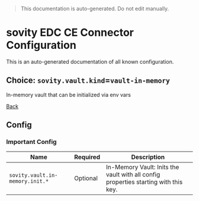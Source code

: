 > This documentation is auto-generated. Do not edit manually.

# sovity EDC CE Connector Configuration

This is an auto-generated documentation of all known configuration.

## Choice: `sovity.vault.kind`=`vault-in-memory`

In-memory vault that can be initialized via env vars

[Back](../README.md)

## Config

### Important Config

| Name                            | Required | Description                                                                         |
|---------------------------------|----------|-------------------------------------------------------------------------------------|
| `sovity.vault.in-memory.init.*` | Optional | In-Memory Vault: Inits the vault with all config properties starting with this key. |


